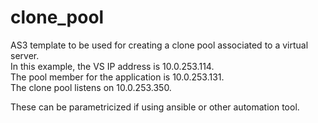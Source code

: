 # clone_pool
AS3 template to be used for creating a clone pool associated to a virtual server.   
In this example, the VS IP address is 10.0.253.114.  
The pool member for the application is 10.0.253.131.  
The clone pool listens on 10.0.253.350.

These can be parametricized if using ansible or other automation tool. 
